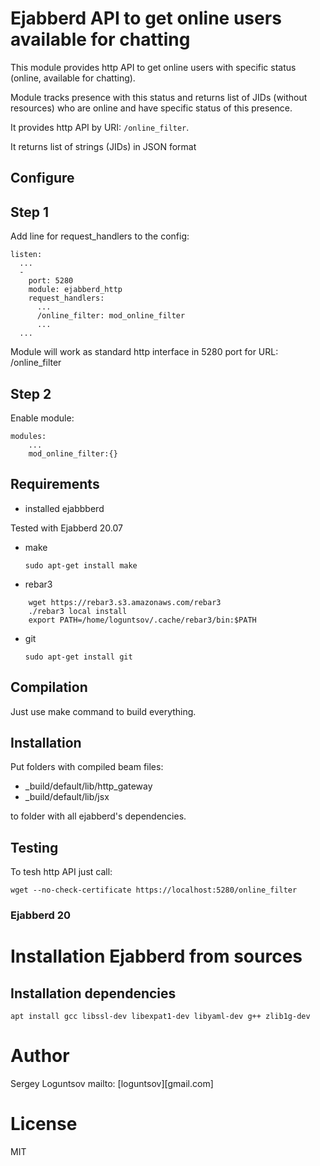 # Ejabberd API to get online users available for chatting

This module provides http API to get online users with specific status (online, available for chatting).

Module tracks presence with this status and returns list of JIDs (without resources) who are online and have specific status of this presence. 

It provides http API by URI: ``/online_filter``.

It returns list of strings (JIDs) in JSON format

## Configure

## Step 1

Add line for request_handlers to the config:

```
listen:
  ...
  -
    port: 5280
    module: ejabberd_http
    request_handlers:
      ...
      /online_filter: mod_online_filter
      ...
  ...
```

Module will work as standard http interface in 5280 port for URL: /online_filter

## Step 2

Enable module:

```
modules:
    ...
    mod_online_filter:{}
```



## Requirements

* installed ejabbberd

Tested with Ejabberd 20.07

* make 

    ```sudo apt-get install make```
* rebar3 

```
    wget https://rebar3.s3.amazonaws.com/rebar3
    ./rebar3 local install
    export PATH=/home/loguntsov/.cache/rebar3/bin:$PATH    
```
* git
    
    ```sudo apt-get install git```
    
   
## Compilation

Just use make command to build everything.    

## Installation

Put folders with compiled beam files:
 
* _build/default/lib/http_gateway  
* _build/default/lib/jsx

to folder with all ejabberd's dependencies.

## Testing

To tesh http API just call:

```wget --no-check-certificate https://localhost:5280/online_filter```

### Ejabberd 20

# Installation Ejabberd from sources

## Installation dependencies

```
apt install gcc libssl-dev libexpat1-dev libyaml-dev g++ zlib1g-dev
```

# Author

Sergey Loguntsov mailto: [loguntsov][gmail.com]

# License

MIT

